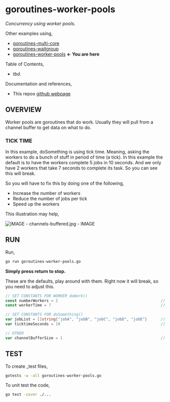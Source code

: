 # goroutines-worker-pools

_Concurrency using worker pools._

Other examples using,

* [goroutines-multi-core](https://github.com/JeffDeCola/my-go-examples/tree/master/goroutines/goroutines-multi-core)
* [goroutines-waitgroup](https://github.com/JeffDeCola/my-go-examples/tree/master/goroutines/goroutines-waitgroup)
* [goroutines-worker-pools](https://github.com/JeffDeCola/my-go-examples/tree/master/goroutines/goroutines-worker-pools)
  **<- You are here**

Table of Contents,

* _tbd._

Documentation and references,

* This repos [github webpage](https://jeffdecola.github.io/my-go-examples/)

## OVERVIEW

Worker pools are goroutines that do work.
Usually they will pull from a channel buffer to get data on what to do.

### TICK TIME

In this example, doSomething is using tick time.
Meaning, asking the workers to do a bunch of stuff in period of time
(a tick).
In this example the default is to have the workers complete
5 jobs in 10 seconds.
And we only have 2 workers that take 7 seconds to complete its task.
So you can see this will break.

So you will have to fix this by doing one of the following,

* Increase the number of workers
* Reduce the number of jobs per tick
* Speed up the workers

This illustration  may help,

![IMAGE - channels-buffered.jpg - IMAGE](../../../../docs/pics/in-process-communication/channels-buffered.jpg)

## RUN

Run,

```bash
go run goroutines-worker-pools.go
```

**Simply press return to stop.**

These are the defaults, play around with them.  Right now it will break,
so you need to adjust this.

```go
// SET CONSTANTS FOR WORKER doWork()
const numberWorkers = 2                                             // How many workers you want
const workerTime = 7                                                // How long it takes a worker to work

// SET CONSTANTS FOR doSomething()
var jobList = []string{"jobA", "jobB", "jobC", "jobD", "jobE"}      // 5 jobs with jobNames
var ticktimeSeconds = 10                                            // Tick time to send a bunch of jobs workers

// OTHER
var channelBufferSize = 1                                           // How many channel buffers
```

## TEST

To create _test files,

```bash
gotests -w -all goroutines-worker-pools.go
```

To unit test the code,

```bash
go test -cover ./... 
```
